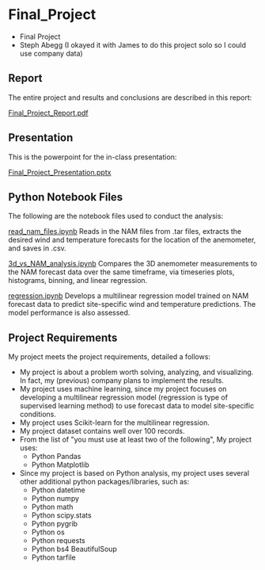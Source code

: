 # Final_Project
- Final Project
- Steph Abegg (I okayed it with James to do this project solo so I could use company data)

## Report

The entire project and results and conclusions are described in this report:

[Final_Project_Report.pdf](Final_Project_Report.pdf)

## Presentation

This is the powerpoint for the in-class presentation:

[Final_Project_Presentation.pptx](Final_Project_Presentation.pptx)

## Python Notebook Files

The following are the notebook files used to conduct the analysis:

[read_nam_files.ipynb](Python/read_nam_files.ipynb)
Reads in the NAM files from .tar files, extracts the desired wind and temperature forecasts for the location of the anemometer, and saves in .csv. 

[3d_vs_NAM_analysis.ipynb](Python/3d_vs_NAM_analysis.ipynb)
Compares the 3D anemometer measurements to the NAM forecast data over the same timeframe, via timeseries plots, histograms, binning, and linear regression.

[regression.ipynb](Python/regression.ipynb)
Develops a multilinear regression model trained on NAM forecast data to predict site-specific wind and temperature predictions. The model performance is also assessed.

## Project Requirements

My project meets the project requirements, detailed a follows: 

- My project is about a problem worth solving, analyzing, and visualizing. In fact, my (previous) company plans to implement the results.
- My project uses machine learning, since my project focuses on developing a multilinear regression model (regression is type of supervised learning method) to use forecast data to model site-specific conditions.
- My project uses Scikit-learn for the multilinear regression.
- My project dataset contains well over 100 records.
- From the list of "you must use at least two of the following", My project uses:
  - Python Pandas
  - Python Matplotlib
- Since my project is based on Python analysis, my project uses several other additional python packages/libraries, such as:
  - Python datetime
  - Python numpy
  - Python math
  - Python scipy.stats
  - Python pygrib
  - Python os
  - Python requests
  - Python bs4 BeautifulSoup
  - Python tarfile
